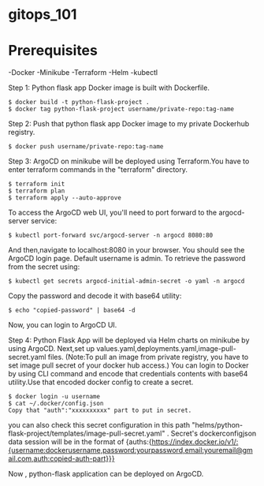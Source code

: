 # gitops_101

# Prerequisites
-Docker
-Minikube
-Terraform
-Helm
-kubectl


Step 1: Python flask app Docker image is built with Dockerfile.

	$ docker build -t python-flask-project .
	$ docker tag python-flask-project username/private-repo:tag-name

Step 2: Push that python flask app Docker image to my private Dockerhub registry.

	$ docker push username/private-repo:tag-name

Step 3: ArgoCD on minikube will be deployed using Terraform.You have to enter terraform commands in the "terraform" directory.

	$ terraform init
	$ terraform plan
	$ terraform apply --auto-approve

To access the ArgoCD web UI, you'll need to port forward to the argocd-server service:

	$ kubectl port-forward svc/argocd-server -n argocd 8080:80
 
And then,navigate to localhost:8080 in your browser. You should see the ArgoCD login page.
Default username is admin. 
To retrieve the password from the secret using:

	$ kubectl get secrets argocd-initial-admin-secret -o yaml -n argocd
 
Copy the password and decode it with base64 utility:

	$ echo "copied-password" | base64 -d
 
Now, you can login to ArgoCD UI.

Step 4: Python Flask App will be deployed via Helm charts on minikube by using ArgoCD.
Next,set up values.yaml,deployments.yaml,image-pull-secret.yaml files.
(Note:To pull an image from private registry, you have to set image pull secret of your docker hub access.)
You can login to Docker by using CLI command and encode that credentials contents with base64 utility.Use that encoded docker config to create a secret.

	$ docker login -u username
	$ cat ~/.docker/config.json 
	Copy that "auth":"xxxxxxxxxx" part to put in secret.
 
you can also check this secret configuration in this path 
"helms/python-flask-project/templates/image-pull-secret.yaml" . 
Secret's dockerconfigjson data session will be in the format of {auths:{https://index.docker.io/v1/:{username:dockerusername,password:yourpassword,email:youremail@gmail.com,auth:copied-auth-part}}}

Now , python-flask application can be deployed on ArgoCD.

